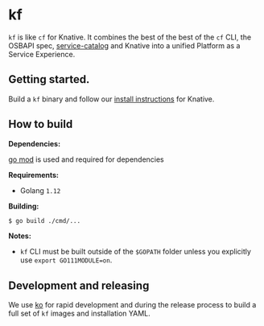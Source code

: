 # kf

`kf` is like `cf` for Knative. It combines the best of
the best of the `cf` CLI, the OSBAPI spec, [service-catalog](svcat)
and Knative into a unified Platform as a Service Experience.

## Getting started.
Build a `kf` binary and follow our [install instructions](./docs/install.md) 
for Knative. 

## How to build

**Dependencies:**

[go mod](https://github.com/golang/go/wiki/Modules#quick-start) 
is used and required for dependencies

**Requirements:**

  - Golang `1.12`

**Building:**

```sh
$ go build ./cmd/...
```

**Notes:**

- `kf` CLI must be built outside of the `$GOPATH` folder unless 
you explicitly use `export GO111MODULE=on`.

## Development and releasing

We use [ko](https://github.com/google/ko) for rapid development 
and during the release process to build a full set of `kf` images 
and installation YAML.
